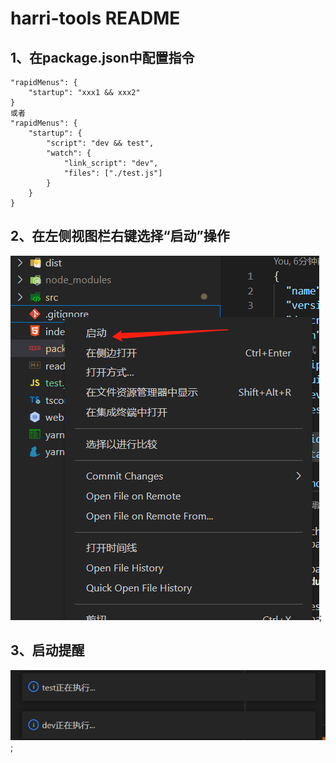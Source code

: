 # harri-tools README
## 1、在package.json中配置指令
```
"rapidMenus": {
    "startup": "xxx1 && xxx2"
}
或者
"rapidMenus": {
	"startup": {
        "script": "dev && test",
        "watch": {
            "link_script": "dev",
            "files": ["./test.js"]
        }
    }
}
```
## 2、在左侧视图栏右键选择“启动”操作
![image.png](images/shot_0.png);

## 3、启动提醒
![image.png](images/shot_1.png);
